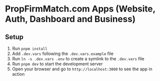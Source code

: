 # PropFirmMatch.com Apps (Website, Auth, Dashboard and Business)

## Setup
1. Run `pnpm install`
2. Add `.dev.vars` following the `.dev.vars.example` file
3. Run `ln -s .dev.vars .env` to create a symlink to the `.dev.vars` file
4. Run `pnpm dev` to start the development server
5. Open your browser and go to `http://localhost:3000` to see the app in action